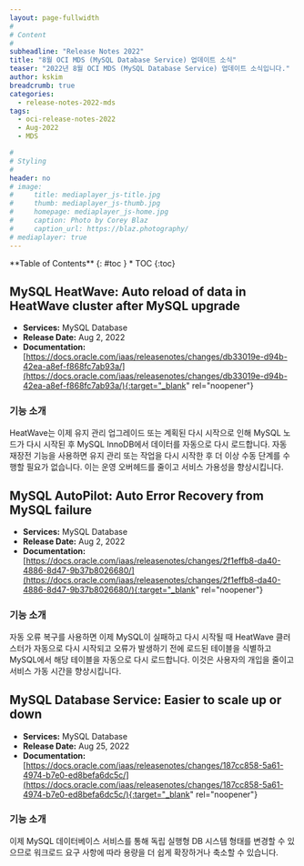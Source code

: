 ```yaml
---
layout: page-fullwidth
#
# Content
#
subheadline: "Release Notes 2022"
title: "8월 OCI MDS (MySQL Database Service) 업데이트 소식"
teaser: "2022년 8월 OCI MDS (MySQL Database Service) 업데이트 소식입니다."
author: kskim
breadcrumb: true
categories:
  - release-notes-2022-mds
tags:
  - oci-release-notes-2022
  - Aug-2022
  - MDS

#
# Styling
#
header: no
# image:
#     title: mediaplayer_js-title.jpg
#     thumb: mediaplayer_js-thumb.jpg
#     homepage: mediaplayer_js-home.jpg
#     caption: Photo by Corey Blaz
#     caption_url: https://blaz.photography/
# mediaplayer: true
---
```


<div class="panel radius" markdown="1">
**Table of Contents**
{: #toc }
*  TOC
{:toc}
</div>

## MySQL HeatWave: Auto reload of data in HeatWave cluster after MySQL upgrade
* **Services:** MySQL Database
* **Release Date:** Aug 2, 2022
* **Documentation:** [https://docs.oracle.com/iaas/releasenotes/changes/db33019e-d94b-42ea-a8ef-f868fc7ab93a/](https://docs.oracle.com/iaas/releasenotes/changes/db33019e-d94b-42ea-a8ef-f868fc7ab93a/){:target="_blank" rel="noopener"}

### 기능 소개
HeatWave는 이제 유지 관리 업그레이드 또는 계획된 다시 시작으로 인해 MySQL 노드가 다시 시작된 후 MySQL InnoDB에서 데이터를 자동으로 다시 로드합니다. 자동 재장전 기능을 사용하면 유지 관리 또는 작업을 다시 시작한 후 더 이상 수동 단계를 수행할 필요가 없습니다. 이는 운영 오버헤드를 줄이고 서비스 가용성을 향상시킵니다.



## MySQL AutoPilot: Auto Error Recovery from MySQL failure
* **Services:** MySQL Database
* **Release Date:** Aug 2, 2022
* **Documentation:** [https://docs.oracle.com/iaas/releasenotes/changes/2f1effb8-da40-4886-8d47-9b37b8026680/](https://docs.oracle.com/iaas/releasenotes/changes/2f1effb8-da40-4886-8d47-9b37b8026680/){:target="_blank" rel="noopener"}

### 기능 소개
자동 오류 복구를 사용하면 이제 MySQL이 실패하고 다시 시작될 때 HeatWave 클러스터가 자동으로 다시 시작되고 오류가 발생하기 전에 로드된 테이블을 식별하고 MySQL에서 해당 테이블을 자동으로 다시 로드합니다. 이것은 사용자의 개입을 줄이고 서비스 가동 시간을 향상시킵니다.

## MySQL Database Service: Easier to scale up or down
* **Services:**  MySQL Database
* **Release Date:** Aug 25, 2022
* **Documentation:** [https://docs.oracle.com/iaas/releasenotes/changes/187cc858-5a61-4974-b7e0-ed8befa6dc5c/](https://docs.oracle.com/iaas/releasenotes/changes/187cc858-5a61-4974-b7e0-ed8befa6dc5c/){:target="_blank" rel="noopener"}

### 기능 소개

이제 MySQL 데이터베이스 서비스를 통해 독립 실행형 DB 시스템 형태를 변경할 수 있으므로 워크로드 요구 사항에 따라 용량을 더 쉽게 확장하거나 축소할 수 있습니다.
